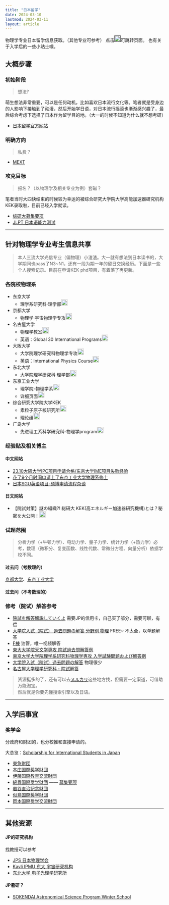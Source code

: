 ```yaml
---
title: "日本留学"
date: 2024-03-10
lastmod: 2024-03-11
layout: article
---
```


物理学专业日本留学信息获取。（其他专业可参考）
点击[<img src="https://cdn.hugeicons.com/icons/mouse-left-click-02-stroke-rounded.svg" alt="mouse-left-click-02" width="20" height="20" />]()可跳转页面。
也有关于入学后的一些小贴士噢。

<!--more-->

## 大概步骤

### 初始阶段
> 想法?

萌生想法非常重要，可以是任何动机，比如喜欢日本流行文化等。笔者就是受身边的人影响下接触到了动漫，然后开始学日语，对日本流行摇滚也渐渐感兴趣了，最后综合考虑下选择了日本作为留学目的地。（大一的时候不知道为什么就不想考研）

- [日本留学官方网站](https://www.studyinjapan.go.jp/sc/)


### 明确方向
> 私费？

- [MEXT](https://www.mext.go.jp/en/policy/education/highered/title02/detail02/sdetail02/1373897.htm)

### 攻克目标
> 报名？（以物理学及相关专业为例）套磁？

笔者当时大四快结束的时候较为幸运的被综合研究大学院大学高能加速器研究机构KEK录取啦，目前已经入学就读。

- [综研大募集要项](https://www.soken.ac.jp/admission/application_info/)
- [JLPT 日本语能力测试](https://jlpt-main.neea.cn/)

---


## 针对物理学专业考生信息共享

> 本人三流大学光信专业（偏物理）小渣渣。大一就有想法到日本读书的，大学期间也pass了N3~N1，还有一段为期一年的留日交换经历。下面是一些个人搜索记录。目前在申请KEK phd项目，有着落了再更新。

### 各院校物理系

- 东京大学
  - 理学系研究科·理学部[<img src="https://cdn.hugeicons.com/icons/mouse-left-click-02-stroke-rounded.svg" alt="mouse-left-click-02" width="20" height="20" />](https://www.s.u-tokyo.ac.jp/ja/admission/master/index.html)
- 京都大学
  - 物理学·宇宙物理学专攻[<img src="https://cdn.hugeicons.com/icons/mouse-left-click-02-stroke-rounded.svg" alt="mouse-left-click-02" width="20" height="20" />](https://www.scphys.kyoto-u.ac.jp/index.html)
- 名古屋大学
  - 物理学教室[<img src="https://cdn.hugeicons.com/icons/mouse-left-click-02-stroke-rounded.svg" alt="mouse-left-click-02" width="20" height="20" />](https://www.phys.nagoya-u.ac.jp)
  - 英语：Global 30 International Programs[<img src="https://cdn.hugeicons.com/icons/mouse-left-click-02-stroke-rounded.svg" alt="mouse-left-click-02" width="20" height="20" />](https://admissions.g30.nagoya-u.ac.jp/admissions/graduateprograms/#gra_2)
- 大阪大学
  - 大学院理学研究科物理学专攻[<img src="https://cdn.hugeicons.com/icons/mouse-left-click-02-stroke-rounded.svg" alt="mouse-left-click-02" width="20" height="20" />](https://www.phys.sci.osaka-u.ac.jp/index-jp.html)
  - 英语：International Physics Course[<img src="https://cdn.hugeicons.com/icons/mouse-left-click-02-stroke-rounded.svg" alt="mouse-left-click-02" width="20" height="20" />](https://www.rcnp.osaka-u.ac.jp/~ipc/)
- 东北大学
  - 大学院理学研究科·理学部[<img src="https://cdn.hugeicons.com/icons/mouse-left-click-02-stroke-rounded.svg" alt="mouse-left-click-02" width="20" height="20" />](https://www.sci.tohoku.ac.jp/)
- 东京工业大学
  - 理学院-物理学系[<img src="https://cdn.hugeicons.com/icons/mouse-left-click-02-stroke-rounded.svg" alt="mouse-left-click-02" width="20" height="20" />](https://educ.titech.ac.jp/phys/)
  -  详细页面[<img src="https://cdn.hugeicons.com/icons/mouse-left-click-02-stroke-rounded.svg" alt="mouse-left-click-02" width="20" height="20" />](http://info.phys.sci.titech.ac.jp/index.html)
- 综合研究大学院大学KEK
  - 素粒子原子核研究所[<img src="https://cdn.hugeicons.com/icons/mouse-left-click-02-stroke-rounded.svg" alt="mouse-left-click-02" width="20" height="20" />](https://www2.kek.jp/ipns/ja/)
  - 理论组[<img src="https://cdn.hugeicons.com/icons/mouse-left-click-02-stroke-rounded.svg" alt="mouse-left-click-02" width="20" height="20" />](https://www2.kek.jp/theory-center/theory/)
- 广岛大学
  - 先进理工系科学研究科-物理学program[<img src="https://cdn.hugeicons.com/icons/mouse-left-click-02-stroke-rounded.svg" alt="mouse-left-click-02" width="20" height="20" />](http://phys.hiroshima-u.ac.jp/physprog/)


### 经验贴及相关博主

#### 中文网站

- [23.10大阪大学IPC项目申请合格/东京大学IME项目失败经验](https://zhuanlan.zhihu.com/p/646116420)
- [花了9个月时间申请上了东京工业大学物理系修士](https://www.zhihu.com/question/360515552/answer/2844117707)
- [日本SGU英语项目-硕博申请流程杂谈](https://zhuanlan.zhihu.com/p/570145340)

#### 日文网站

- 【院試対策】謎の組織?! 総研大 KEK(高エネルギー加速器研究機構)とは？秘密を大公開！[<img src="https://cdn.hugeicons.com/icons/mouse-left-click-02-stroke-rounded.svg" alt="mouse-left-click-02" width="20" height="20" />](https://insearch-genius.com/root_soukendai_kek/)

### 试题范围

> 分析力学（+牛顿力学）、电动力学、量子力学、统计力学（+热力学）必考，数理（微积分、复变函数、线性代数、常微分方程、向量分析）依据学校不同。

#### 过去问（考数理的）
[京都大学](https://www.scphys.kyoto-u.ac.jp/education/inshi/index.html)、[东京工业大学](https://www.titech.ac.jp/admissions/prospective-students/admissions/past-exam-papers)

#### 过去问（不考数理的）


### 修考（院试）解答参考

- [院試を解答解説していくよ](https://note.com/inshi_phys_/) 需要JP的信用卡，自己买了部分，需要可聊，有偿
- [大学院入試（院試） 過去問題の解答 分野別 物理](https://miyake.github.io/%E9%99%A2%E83%A9%A6_%E9%81%8E%E5%8E%BB%E5%95%8F_%E8%A7%A3%E7%AD%94/%E5%88%86%E9%87%8E%E5%88%A5_%E7%89%A9%E7%90%86.html) FREE~ 不太全，以单题解答
- [F棟](https://www.youtube.com/@user-nc9vc6sv2k) 油管，唯一视频解答
- [東大大学院天文学専攻 院試過去問解答例](https://ten-a.hatenadiary.com/entry/2020/09/06/214045)
- [東京大学大学院理学系研究科物理学専攻 入学試験問題および解答例](https://akinomyoga.github.io/ributsu-inshi-kakomon/)
- [大学院入試（院試）過去問題の解答](https://miyake.github.io/exams/index.html) 物理很少
- [名古屋大学理学研究科・院試解答](https://miyake.github.io/%E9%99%A2%E8%A9%A6_%E9%81%8E%E5%8E%BB%E5%95%8F_%E8%A7%A3%E7%AD%94/%E5%88%86%E9%87%8E%E5%88%A5_%E7%89%A9%E7%90%86.html)

> 资源挺多的了，还有可以去[メルカリ](https://jp.mercari.com/search?keyword=%E7%89%A9%E7%90%86%E9%99%A2%E8%A9%A6)这些地方找，但需要一定渠道，可借助万能淘宝。<br>
> 然后就是你要先懂搜索引擎以及日语。

---


## 入学后事宜

### 奖学金

分政府和财团的，也分校推和直接申请的。

大总览：[Scholarship for International Students in Japan](https://www.studyinjapan.go.jp/en/_mt/2024/04/EN_2024-2025Scholarship_Pamphlet.pdf)

- [東急財団](https://foundation.tokyu.co.jp/)
- [本庄国際奨学財団](https://www.hisf.or.jp/)
- [伊藤国際教育交流財団](https://www.itofound.or.jp/)
- [綿貫国際奨学財団](https://wisf.sakura.ne.jp/index.html) —— [募集要项](https://wisf.sakura.ne.jp/pdf/youkou.pdf)
- [岩谷直治記念財団](https://www.iwatani-foundation.or.jp/)　
- [似鳥国際奨学財団](https://www.nitori-shougakuzaidan.com/)
- [岡本国際奨学交流財団](https://www.osf-family.com/about.html)

---


## 其他资源
#### JP的研究机构
找教授可以参考

- [JPS 日本物理学会](https://www.jps.or.jp/)
- [Kavli IPMU 东大 宇宙研究机构](https://www.ipmu.jp/en)
- [东北大学 电子光理学研究所](https://www.lns.tohoku.ac.jp/)

#### JP暑研？

- [SOKENDAI Astronomical Science Program Winter School](https://guas-astronomy.jp/eng/Applicants/winter_school.html)